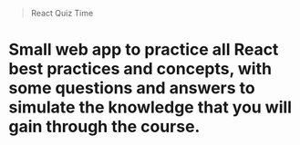 > React Quiz Time

# Small web app to practice all React best practices and concepts, with some questions and answers to simulate the knowledge that you will gain through the course.
